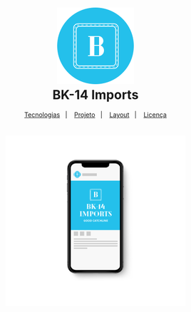 <h1 align="center">
    <img alt="Mobile" title="#Mobile" src="https://github.com/MateusMaceedo/BK-14-ecommerce/blob/master/folder/favicon.png?raw=true" width="172" height="172" />
  <br>BK-14 Imports
</h1>

<p align="center">
  <a href="#-tecnologias">Tecnologias</a>&nbsp;&nbsp;&nbsp;|&nbsp;&nbsp;&nbsp;
  <a href="#-projeto">Projeto</a>&nbsp;&nbsp;&nbsp;|&nbsp;&nbsp;&nbsp;
  <a href="#-layout">Layout</a>&nbsp;&nbsp;&nbsp;|&nbsp;&nbsp;&nbsp;
  <a href="#memo-licença">Licença</a>
</p>


<h1 align="center">
    <img alt="Mobile" title="#Mobile" src="https://github.com/MateusMaceedo/BK-14-ecommerce/blob/master/folder/mobile.png?raw=true" width="80%" height="80%" />
</h1>






